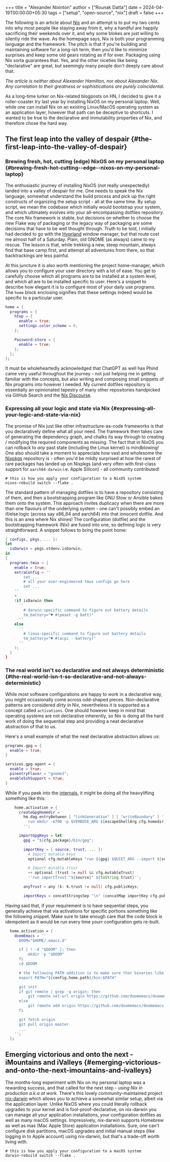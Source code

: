 +++
title = "Alexander Nixinton"
author = ["Rounak Datta"]
date = 2024-04-19T00:00:00+05:30
tags = ["setup", "open-source", "nix"]
draft = false
+++

The following is an article about [Nix](https://nixos.org/) and an attempt is to put my two cents into why most people like staying away from it, why a handful are happily sacrificing their weekends over it, and why some blokes are just willing to silently ride the wave. As the homepage says, Nix is both your programming language and the framework. The pitch is that if you're building and maintaining software for a long-ish term, then you'd like to minimize surprises and keep some old gears rotating as if for ever. Packaging using Nix sorta guarantees that. Yes, and the other niceties like being "declarative" are great, but seemingly many people don't deeply care about that.

_The article is neither about Alexander Hamilton, nor about Alexander Nix. Any correlation to their greatness or sophistications are purely coincidental._

As a long-time lurker on Nix-related blogposts on HN, I decided to give it a roller-coaster try last year by installing NixOS on my personal laptop. Well, while one can install Nix on an existing Linux/MacOS operating system as an application layer, however that path can be deceptive to shortcuts. I wanted to be true to the declarative and immutability properties of Nix, and therefore chose the hard way.


## The first leap into the valley of despair {#the-first-leap-into-the-valley-of-despair}


### Brewing fresh, hot, cutting (edge) NixOS on my personal laptop {#brewing-fresh-hot-cutting--edge--nixos-on-my-personal-laptop}

The enthusiastic journey of installing NixOS (not really unexpectedly) landed into a valley of despair for me. One needs to speak the Nix language, somewhat understand the build process and pick up the right constructs of organizing the setup script - all at the same time. By setup script, we mean the codebase which initially would bootstrap your system, and which ultimately evolves into your all-encompassing dotfiles repository. The core Nix framework is stable, but decisions on whether to choose the new Flake way of packaging or the legacy way of packaging are some decisions that have to be well thought through. Truth to be told, I initially had decided to go with the [Hyprland](https://github.com/hyprwm/Hyprland) window manager, but that route cost me almost half of a Saturday. Plain, old GNOME (as always) came to my rescue. The lesson is that, while trekking a new, steep mountain, always find that base camp first, and attempt all adventures from there, so that backtrackings are less painful.

At this juncture it is also worth mentioning the project home-manager, which allows you to configure your user directory with a lot of ease. You get to carefully choose which all programs are to be installed at a system level, and which all are to be installed specific to user. Here's a snippet to describe how elegant it is to configure most of your daily use programs. The `home` block enclosing signifies that these settings indeed would be specific to a particular user.

<a id="code-snippet--the art of enabling programs"></a>
```nix
home = {
  programs = {
    htop = {
      enable = true;
      settings.color_scheme = 6;
    };

    Password-store = {
      enable = true;
    };
  };
};
```

It must be wholeheartedly acknowledged that ChatGPT as well has Phind came very useful throughout the journey - not just helping me in getting familiar with the concepts, but also writing and composing small snippets of Nix programs into however I needed. My current dotfiles repository is essentially an opinionated tapestry of many other repositories handpicked via GitHub Search and the [Nix Discourse](https://discourse.nixos.org/).


### Expressing all your logic and state via Nix {#expressing-all-your-logic-and-state-via-nix}

The promise of Nix just like other infrastructure-as-code frameworks is that you declaratively define what all your need. The framework then takes care of generating the dependency graph, and chalks its way through to creating / modifying the required components as missing. The fact that in NixOS you can rollback to _any_ past state (including the Linux kernel) is mindblowing! One also should take a moment to appreciate how vast and wholesome the [Nixpkgs](https://search.nixos.org/packages) repository is - often you'd be mildly surprised at how the rarest of rare packages has landed up on Nixpkgs (and very often with first-class support for `aarch64-darwin` i.e. Apple Silicon) - all community contributed!

<a id="code-snippet--art of Nix on NixOS"></a>
```shell
# this is how you apply your configuration to a NixOS system
nixos-rebuild switch --flake .
```

The standard pattern of managing dotfiles is to have a repository consisting of them, and then a bootstrapping program like GNU Stow or Ansible bakes them onto the system. This approach invites duplicacy when there are more than one flavours of the underlying system - one can't possibly embed an if/else logic (across say x86_64 and aarch64) into that innocent dotfile. And this is an area where Nix shines! The configuration (dotfile) and the bootstrapping framework (Nix) are fused into one, so defining logic is very straightforward. A snippet follows to bring the point home:

<a id="code-snippet--the art of defining logic"></a>
```nix
{ configs, pkgs, ... }:
let
  isDarwin = pkgs.stdenv.isDarwin;
in
{
  programs.tmux = {
    enable = true;
    extraConfig = ''
        set ...
        # all your over-engineered tmux configs go here
        set ...
    ''
    +
    (if isDarwin then
      ''
        # darwin-specific command to figure out battery details
        tm_battery="♥ #(pmset -g batt)"
      ''
    else
      ''
        # linux-specific command to figure out battery details
        tm_battery="♥ #(acpi --battery)"
      ''
    );
  }
}
```


### The real world isn't so declarative and not always deterministic {#the-real-world-isn-t-so-declarative-and-not-always-deterministic}

While most software configurations are happy to work in a declarative way, you might occasionally come across odd-shaped pieces. Non-declarative patterns are considered _dirty_ in Nix, nevertheless it is supported as a concept called `activations`. One should however keep in mind that operating systems are not declarative inherently, so Nix is doing all the hard work of doing the sequential step and providing a neat declarative abstraction of that to us.

Here's a small example of what the neat declarative abstraction allows us:

```nix
programs.gpg = {
  enable = true;
}

services.gpg-agent = {
  enable = true;
  pinentryFlavor = "gnome3";
  enableSshSupport = true;
}
```

While if you peek into the [internals](https://github.com/nix-community/home-manager/blob/master/modules/programs/gpg.nix), it might be doing all the heavylifting something like this:

```nix
    home.activation = {
      createGpgHomedir =
        hm.dag.entryBetween [ "linkGeneration" ] [ "writeBoundary" ] ''
          run mkdir -m700 -p $VERBOSE_ARG ${escapeShellArg cfg.homedir}
        '';

      importGpgKeys = let
        gpg = "${cfg.package}/bin/gpg";

        importKey = { source, trust, ... }:
          # Import mutable keys
          optional cfg.mutableKeys "run ${gpg} $QUIET_ARG --import ${source}"

          # Import mutable trust
          ++ optional (trust != null && cfg.mutableTrust)
          ''run importTrust "${source}" ${toString trust}'';

        anyTrust = any (k: k.trust != null) cfg.publicKeys;

        importKeys = concatStringsSep "\n" (concatMap importKey cfg.publicKeys);
```

Having said that, if your requirement is to have sequential steps, you generally achieve that via activations for specific portions something like the following snippet. Make sure to take enough care that the code block is idempotent as it would be run every time yourr configuration gets re-built.

<a id="code-snippet--the art of defining activations"></a>
```nix
  home.activation = {
    doomEmacs = ''
      DOOM="$HOME/.emacs.d"

      if [ ! -d "$DOOM" ]; then
          mkdir -p "$DOOM"
      fi
      cd $DOOM

      # the following PATH addition is to make sure that binaries like `git`, `emacs` are available for use
      export PATH="${config.home.path}/bin:$PATH"

      git init
      if git remote | grep -q origin; then
          git remote set-url origin https://github.com/doomemacs/doomemacs.git
      else
          git remote add origin https://github.com/doomemacs/doomemacs.git
      fi

      git fetch origin
      git pull origin master
      ...
    '';
  };
```


## Emerging victorious and onto the next - iMountains and iValleys {#emerging-victorious-and-onto-the-next-imountains-and-ivalleys}

The months-long experiment with Nix on my personal laptop was a rewarding success, and that called for the next step - _using Nix in production a.k.a at work_. There's this lovely community-maintained project [nix-darwin](https://github.com/LnL7/nix-darwin) which allows you to achieve a somewhat similar setup, albeit via the application layer. Unlike NixOS where you could literally rollback upgrades to your kernel and is fool-proof-declarative, on nix-darwin you can manage all your application installations, your configuration dotfiles as well as many macOS settings. Impressively, nix-darwin supports Homebrew as well as mas (Mac Apple Store) application installations. Sure, one can't configure disk partitions, macOS upgrades and initial manual steps (like logging in to Apple account) using nix-darwin, but that's a trade-off worth living with.

<a id="code-snippet--art of Nix on Mac"></a>
```shell
# this is how you apply your configuration to a macOS system
darwin-rebuild switch --flake .
```
